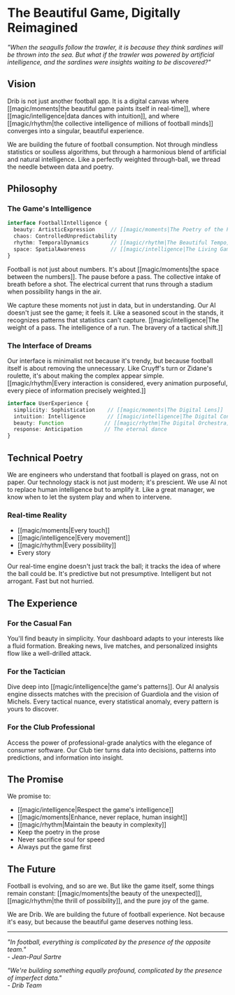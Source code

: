 # The Beautiful Game, Digitally Reimagined

*"When the seagulls follow the trawler, it is because they think sardines will be thrown into the sea. But what if the trawler was powered by artificial intelligence, and the sardines were insights waiting to be discovered?"*

## Vision

Drib is not just another football app. It is a digital canvas where [[magic/moments|the beautiful game paints itself in real-time]], where [[magic/intelligence|data dances with intuition]], and where [[magic/rhythm|the collective intelligence of millions of football minds]] converges into a singular, beautiful experience.

We are building the future of football consumption. Not through mindless statistics or soulless algorithms, but through a harmonious blend of artificial and natural intelligence. Like a perfectly weighted through-ball, we thread the needle between data and poetry.

## Philosophy

### The Game's Intelligence
```typescript
interface FootballIntelligence {
  beauty: ArtisticExpression     // [[magic/moments|The Poetry of the Pause]]
  chaos: ControlledUnpredictability
  rhythm: TemporalDynamics       // [[magic/rhythm|The Beautiful Tempo]]
  space: SpatialAwareness        // [[magic/intelligence|The Living Game]]
}
```

Football is not just about numbers. It's about [[magic/moments|the space between the numbers]]. The pause before a pass. The collective intake of breath before a shot. The electrical current that runs through a stadium when possibility hangs in the air.

We capture these moments not just in data, but in understanding. Our AI doesn't just see the game; it feels it. Like a seasoned scout in the stands, it recognizes patterns that statistics can't capture. [[magic/intelligence|The weight of a pass. The intelligence of a run. The bravery of a tactical shift.]]

### The Interface of Dreams

Our interface is minimalist not because it's trendy, but because football itself is about removing the unnecessary. Like Cruyff's turn or Zidane's roulette, it's about making the complex appear simple. [[magic/rhythm|Every interaction is considered, every animation purposeful, every piece of information precisely weighted.]]

```typescript
interface UserExperience {
  simplicity: Sophistication    // [[magic/moments|The Digital Lens]]
  intuition: Intelligence       // [[magic/intelligence|The Digital Consciousness]]
  beauty: Function             // [[magic/rhythm|The Digital Orchestra]]
  response: Anticipation       // The eternal dance
}
```

## Technical Poetry

We are engineers who understand that football is played on grass, not on paper. Our technology stack is not just modern; it's prescient. We use AI not to replace human intelligence but to amplify it. Like a great manager, we know when to let the system play and when to intervene.

### Real-time Reality
- [[magic/moments|Every touch]]
- [[magic/intelligence|Every movement]]
- [[magic/rhythm|Every possibility]]
- Every story

Our real-time engine doesn't just track the ball; it tracks the idea of where the ball could be. It's predictive but not presumptive. Intelligent but not arrogant. Fast but not hurried.

## The Experience

### For the Casual Fan
You'll find beauty in simplicity. Your dashboard adapts to your interests like a fluid formation. Breaking news, live matches, and personalized insights flow like a well-drilled attack.

### For the Tactician
Dive deep into [[magic/intelligence|the game's patterns]]. Our AI analysis engine dissects matches with the precision of Guardiola and the vision of Michels. Every tactical nuance, every statistical anomaly, every pattern is yours to discover.

### For the Club Professional
Access the power of professional-grade analytics with the elegance of consumer software. Our Club tier turns data into decisions, patterns into predictions, and information into insight.

## The Promise

We promise to:
- [[magic/intelligence|Respect the game's intelligence]]
- [[magic/moments|Enhance, never replace, human insight]]
- [[magic/rhythm|Maintain the beauty in complexity]]
- Keep the poetry in the prose
- Never sacrifice soul for speed
- Always put the game first

## The Future

Football is evolving, and so are we. But like the game itself, some things remain constant: [[magic/moments|the beauty of the unexpected]], [[magic/rhythm|the thrill of possibility]], and the pure joy of the game.

We are Drib. We are building the future of football experience. Not because it's easy, but because the beautiful game deserves nothing less.

---

*"In football, everything is complicated by the presence of the opposite team."*  
*- Jean-Paul Sartre*

*"We're building something equally profound, complicated by the presence of imperfect data."*  
*- Drib Team* 
